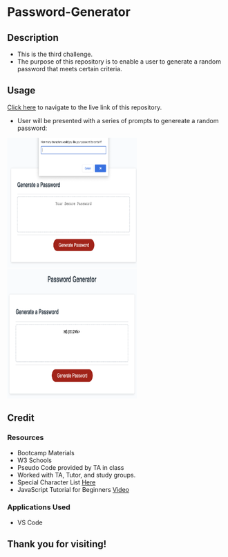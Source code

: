 # Password-Generator

## Description

- This is the third challenge.
- The purpose of this repository is to enable a user to generate a random password that meets certain criteria.

## Usage

[Click here](https://hbarry89.github.io/Password-Generator/) to navigate to the live link of this repository.

- User will be presented with a series of prompts to genereate a random password:

<img src="./demo-images/demo1.png" width="300" height="300">
<img src="./demo-images/demo2.png" width="300" height="300">

## Credit

### Resources
- Bootcamp Materials
- W3 Schools
- Pseudo Code provided by TA in class
- Worked with TA, Tutor, and study groups.
- Special Character List [Here](https://owasp.org/www-community/password-special-characters)
- JavaScript Tutorial for Beginners [Video](https://www.youtube.com/watch?v=W6NZfCO5SIk)

### Applications Used
- VS Code

## Thank you for visiting!
